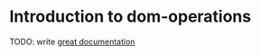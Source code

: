 # Introduction to dom-operations

TODO: write [great documentation](http://jacobian.org/writing/what-to-write/)
